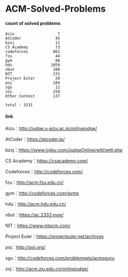 ﻿# ACM-Solved-Problems

#### count of solved problems
	Aizu                   7
	AtCoder               45
	bzoj                  11
	CS Academy            73
	codeforces           861
	fzu                   44
	gym                   88
	hdu                 1059
	nbut                 100
	NIT                  231
	Project Euler         29
	poj                  184
	sgu                   12
	zoj                  250
	Other Contest        137

`total : 3131`


#### link

Aizu：http://judge.u-aizu.ac.jp/onlinejudge/

AtCoder：https://atcoder.jp/

bzoj：https://www.lydsy.com/JudgeOnline/wttl/wttl.php

CS Academy：https://csacademy.com/

Codeforces：http://codeforces.com/

fzu：http://acm.fzu.edu.cn/

gym：http://codeforces.com/gyms

hdu：http://acm.hdu.edu.cn/

nbut：https://ac.2333.moe/

NIT：https://www.nitacm.com/

Project Euler：https://projecteuler.net/archives

poj：http://poj.org/

sgu：http://codeforces.com/problemsets/acmsguru

zoj：http://acm.zju.edu.cn/onlinejudge/
